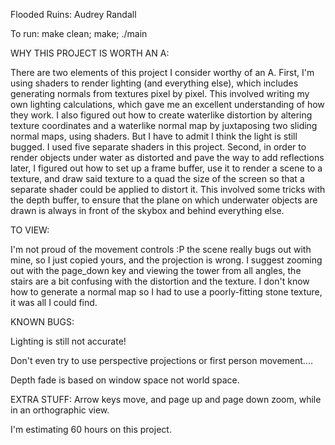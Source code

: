 Flooded Ruins: Audrey Randall

To run: make clean; make; ./main

WHY THIS PROJECT IS WORTH AN A:

There are two elements of this project I consider worthy of an A. First, I'm using shaders to render lighting (and everything else), which includes generating normals from textures pixel by pixel. This involved writing my own lighting calculations, which gave me an excellent understanding of how they work. I also figured out how to create waterlike distortion by altering texture coordinates and a waterlike normal map by juxtaposing two sliding normal maps, using shaders. But I have to admit I think the light is still bugged. I used five separate shaders in this project.
	Second, in order to render objects under water as distorted and pave the way to add reflections later, I figured out how to set up a frame buffer, use it to render a scene to a texture, and draw said texture to a quad the size of the screen so that a separate shader could be applied to distort it. This involved some tricks with the depth buffer, to ensure that the plane on which underwater objects are drawn is always in front of the skybox and behind everything else. 

TO VIEW:

I'm not proud of the movement controls :P the scene really bugs out with mine, so I just copied yours, and the projection is wrong. I suggest zooming out with the page_down key and viewing the tower from all angles, the stairs are a bit confusing with the distortion and the texture. I don't know how to generate a normal map so I had to use a poorly-fitting stone texture, it was all I could find.

KNOWN BUGS:

Lighting is still not accurate! 

Don't even try to use perspective projections or first person movement....

Depth fade is based on window space not world space.


EXTRA STUFF:
Arrow keys move, and page up and page down zoom, while in an orthographic view.

I'm estimating 60 hours on this project.
